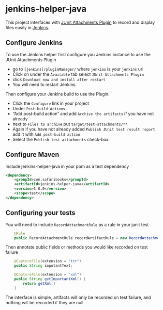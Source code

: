 jenkins-helper-java
===================

This project interfaces with [JUnit Attachments Plugin](https://wiki.jenkins-ci.org/display/JENKINS/JUnit+Attachments+Plugin) to record and display files easily in [Jenkins](jenkins-ci.org). 

Configure Jenkins
-----------------

To use the Jenkins helper first configure you Jenkins instance to use the JUnit Attachments Plugin

 * go to ```[jenkins]/pluginManager/``` where ```jenkins``` is your ```jenkins``` url
 * Click on under the ```Available``` tab select ```JUnit Attachments Plugin```
 * click ```Download now and install after restart```
 * You will need to restart Jenkins.

Then configure your Jenkins build to use the Plugin.

 * Click the ```Configure``` link in your project
 * Under ```Post-build Actions```
 * “Add post-build action” and add  ```Archive the artifacts``` if you have not already
 * next to ```Files to archive``` put ```target/test-attachments/**```
 * Again if you have not already added ```Publish JUnit test result report``` add it with ```Add post-build action```
 * Select the ```Publish test attachments``` check-box.

Configure Maven
---------------

Include jenkins-helper-java in your pom as a test dependency

```xml
<dependency>
    <groupId>com.safaribooks</groupId>
    <artifactId>jenkins-helper-java</artifactId>
    <version>1.0.0</version>
    <scope>test</scope>
</dependency>
```

Configuring your tests
----------------------

You will need to include ```RecordAttachmentRule``` as a rule in your junit test

```java
    @Rule
    public RecordAttachmentRule recordArtifactRule = new RecordAttachmentRule(this);
```

Then annotate public fields or methods you would like recorded on test failure
```java
    @CaptureFile(extension = "txt")
    public String impotantText;

    @CaptureFile(extension = "xml")
    public String getImportantXml() {
        return getXml()
    }
```

The interface is simple, artifacts will only be recorded on test failure, and nothing will be recorded if they are null.
